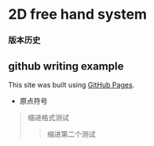 # 2D free hand system 


### 版本历史 




## github writing example 
This site was built using [GitHub Pages](https://pages.github.com/).
*  原点符号
>  缩进格式测试
>>  缩进第二个测试
